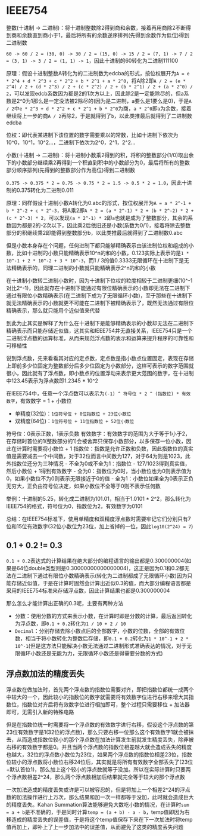 # IEEE754

整数(十进制 -> 二进制)：将十进制整数除2得到商和余数，接着再用商除2不断得到商和余数直到商小于1，最后将所有的余数逆序排列(先得到余数作为低位)得到二进制数

`60 -> 60 / 2 = (30, 0) -> 30 / 2 = (15, 0) -> 15 / 2 = (7, 1) -> 7 / 2 = (3, 1) -> 3 / 2 = (1, 1) -> 1`，因此十进制的60转化为二进制111100

原理：假设十进制整数A转化为的二进制数为edcba的形式，按位权展开为`A = e * 2^4 + d * 2^3 + c * 2^2 + b * 2^1 + a * 2^0`，将A除2即`A / 2 = (e * 2^4) / 2 + (d * 2^3) / 2 + (c * 2^2) / 2 + (b * 2^1) / 2 + (a * 2^0) / 2`，可以发现edcb系数因为都是2的1次方以上，因此除2是一定能除尽的，但a系数是2^0为1那么是一定没法被2除尽的(因为是二进制，a要么是1要么是0)，于是`A / 2`中`e * 2^3 + d * 2^2 + c * 2^1 + b * 2^0`为商，`a * 2^0`即`a`为余数，接着继续将上一步的商`A / 2`再除2，于是就得到了`b`，以此类推最后就得到了二进制数edcba

位权：即代表某进制下该位置的数字需要乘以的常数，比如十进制下依次为10^0，10^1，10^2...，二进制下依次为2^0，2^1，2^2...

小数(十进制 -> 二进制)：将十进制小数乘2得到的积，将积的整数部分(1/0)取出余下的小数部分继续乘2再得到一个积直到积中的小数部分为0，最后将所有的整数部分顺序排列(先得到的整数部分作为高位)得到二进制数

`0.375 -> 0.375 * 2 = 0.75 -> 0.75 * 2 = 1.5 -> 0.5 * 2 = 1.0`，因此十进制的0.375转化为二进制0.011

原理：同样假设十进制小数A转化为0.abc的形式，按位权展开为`A = a * 2^-1 + b * 2^-2 + c * 2^-3`，将A乘2即`A * 2 = (a * 2^-1) * 2 + (b * 2^-2) * 2 + (c * 2^-3) * 2`，可以发现`(a * 2^-1) * 2`即`a`也就是成为了整数部分，其余的系数因为都是2的-2次以下，因此乘2后依旧还是小数(系数为0/1)，接着将除去整数部分的积继续乘2即能得到整数部分b，以此类推最后就得到了二进制数0.abc

但是小数本身存在个问题，任何进制下都只能够精确表示由该进制位权和组成的小数，比如十进制的小数只能精确表示10^n的和的小数，0.123实际上表示的是`1 * 10^-1 + 2 * 10^-2 + 3 * 10^-3`，而1 / 3的值0.3333无限循环在十进制下是无法精确表示的，同理二进制的小数就只能精确表示2^n的和的小数

在十进制小数转二进制小数时，因为十进制下位权的粒度相较于二进制更细(10^-1对比2^-1)，因此就存在十进制下能通过有限位精确表示的小数却无法在二进制下通过有限位小数精确表示(在二进制下成为了无限循环小数)，至于那些在十进制下就无法精确表示的小数就更不可能在二进制下被精确表示了，既然无法通过有限位精确表示，那么就只能用个近似值来代替

到此为止其实是解释了为什么在十进制下是能够精确表示的小数却无法在二进制下精确表示而只能存储近似值，这其实和IEEE754并无直接关系，IEEE754只是一个二进制浮点数的运算标准，从而来规范浮点数的表示和运算来提升程序的可靠性和可移植性

说到浮点数，先来看看其对应的定点数，定点数是指小数点位置固定，表现在存储上即前多少位固定为整数部分后多少位固定为小数部分，这样可表示的数字范围就很小，因此就有了浮点数，即小数点的位置浮动来表示更大范围的数字，在十进制中123.45表示为浮点数即1.2345 * 10^2

在IEEE754中，任意一个浮点数可以表示为`(-1) ^ 符号位 * 2 ^ (指数位) * 有效数字`，有效数字 = 1 + 小数位
- 单精度(32位)：`1位符号位 + 8位指数位 + 23位小数位`
- 双精度(64位)：`1位符号位 + 11位指数位 + 52位小数位`

符号位：0表示正数，1表示负数
有效数字：有效数字的范围为大于等于1小于2，在存储时首位的1(整数部分的1)会被舍弃只保存小数部分，以多保存一位小数，因此在计算时需要将小数位 + 1
指数位：指数是允许正数和负数，因此指数位的真实值是需要减去一个中间数，对于32位而言中间数为127，对于64为则是1023，此外指数位还分为三种情况
    - 不全为0或不全为1：指数位 - 127/1023得到真实值，然后小数位 + 1得到有效数字
    - 全为0：指数位为0时，当小数位也为0则表示值为0，如果小数位不为0则表示无限接近于0的值
    - 全为1：小数位如果全为0表示正负无穷大，正负由符号位决定，如果小数位不全等于0则不表示任何数

举例：十进制的5.25，转化成二进制为101.01，相当于1.0101 * 2^2，那么转化为IEEE754的格式，符号位为0，指数位为2，有效数字为0101 

总结：在IEEE754标准下，使用单精度和双精度浮点数时需要牢记它们分别只有7位和15位有效数字(32位小数位为23位，加上省掉的一位，因此`log10(2^24) = 7`)

## 0.1 + 0.2 != 0.3

`0.1 + 0.2`表达式的计算结果在绝大部分的编程语言的输出都是0.300000004(如果是64位double类型则是0.30000000000000004)，这正是因为0.1和0.2都无法在二进制下通过有限位小数精确表示(转化为二进制都成了无限循环小数)因为只能存储近似值，于是在计算时固然会计算出近似0.3的值，而大部分编程语言都是采用的IEEE754标准来存储浮点数，因此计算结果也都是0.300000004

那么怎么才能计算出正确的0.3呢，主要有两种方法
- 分数：使用分数的方式来表示小数，在计算时即是分数的计算，最后返回转化为浮点数，即`0.1 + 0.2`转化为`1 / 10 + 2 / 10`
- `Decimal`：分别存储去除小数点后的全部数字，小数的位数，全部的有效位数，相当于将小数转化为整数后存储，即`0.1 + 0.2`转化为`1 * 10^-1 + 2 * 10^-1`(但是这方法只能解决小数无法通过二进制形式准确表达的情况，对于无限循环小数还是无能为力，无限循环小数还是得需要分数的方式)

## 浮点数加法的精度丢失

浮点数在做加法时，首先两个浮点数的指数位需要对齐，即把指数位都统一成两个中较大的一个，因此较小的指数位的数字就需要将有效数字位进行右移来增大其指数位，指数位对齐后将有效数字位进行相加即可，整个过程只需要移位 + 加法器即可，无需引入新的特殊电路

但是在指数位统一时需要将一个浮点数的有效数字进行右移，假设这个浮点数的第23位有效数字是1(32位的浮点数)，那么只要右移一位那么这个有效数字1就会被抹去，从而造成指数位较小的那个浮点数在加法计算发生前就发生精度丢失，除非被右移的有效数字都是0。并且当两个浮点数的指数位相差越大就会造成丢失的精度也越大，32位的浮点数小数位为23位，如果两个浮点数的指数位相差23位，指数位较小的浮点数将小数位右移24位后，其实就是将所有有效数字全部丢失了(23位+默认首位1)，那么加上这个较小的浮点数就等于没加。所以在实际计算时只要两个浮点数相差2^24，那么两个浮点数相加后结果就完全等于较大的那个浮点数

一次加法造成的精度丢失或许是可以被容忍的，但是将加上一个相差2^24的浮点数的加法操作进行上万次，那么结果和加一次一样都等于没加，此时就会造成巨大的精度丢失。Kahan Summation算法能够避免大数吃小数的情况，在计算时`sum = a + b`是不准确的，于是同时计算`temp = (a + b) - a - b`，temp值即因为右移造成的精度丢失的误差值，于是将这个temp值保存下来在下一次加法时将temp值再加上，即补上了上一步加法中的误差值，从而避免了这类的精度丢失问题
